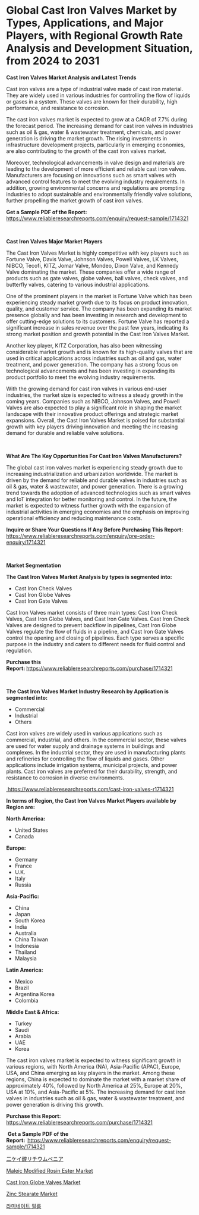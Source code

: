 <p><h1>Global Cast Iron Valves Market by Types, Applications, and Major Players, with Regional Growth Rate Analysis and Development Situation, from 2024 to 2031</h1></p><p><strong>Cast Iron Valves Market Analysis and Latest Trends</strong></p>
<p><p>Cast iron valves are a type of industrial valve made of cast iron material. They are widely used in various industries for controlling the flow of liquids or gases in a system. These valves are known for their durability, high performance, and resistance to corrosion.</p><p>The cast iron valves market is expected to grow at a CAGR of 7.7% during the forecast period. The increasing demand for cast iron valves in industries such as oil & gas, water & wastewater treatment, chemicals, and power generation is driving the market growth. The rising investments in infrastructure development projects, particularly in emerging economies, are also contributing to the growth of the cast iron valves market.</p><p>Moreover, technological advancements in valve design and materials are leading to the development of more efficient and reliable cast iron valves. Manufacturers are focusing on innovations such as smart valves with advanced control features to meet the evolving industry requirements. In addition, growing environmental concerns and regulations are prompting industries to adopt sustainable and environmentally friendly valve solutions, further propelling the market growth of cast iron valves.</p></p>
<p><strong>Get a Sample PDF of the Report:&nbsp;</strong> <a href="https://www.reliableresearchreports.com/enquiry/request-sample/1714321">https://www.reliableresearchreports.com/enquiry/request-sample/1714321</a></p>
<p>&nbsp;</p>
<p><strong>Cast Iron Valves Major Market Players</strong></p>
<p><p>The Cast Iron Valves Market is highly competitive with key players such as Fortune Valve, Davis Valve, Johnson Valves, Powell Valves, LK Valves, NIBCO, Tecofi, KITZ, Jomar Valve, Mondeo, Dixon Valve, and Kennedy Valve dominating the market. These companies offer a wide range of products such as gate valves, globe valves, ball valves, check valves, and butterfly valves, catering to various industrial applications.</p><p>One of the prominent players in the market is Fortune Valve which has been experiencing steady market growth due to its focus on product innovation, quality, and customer service. The company has been expanding its market presence globally and has been investing in research and development to offer cutting-edge solutions to its customers. Fortune Valve has reported a significant increase in sales revenue over the past few years, indicating its strong market position and growth potential in the Cast Iron Valves Market.</p><p>Another key player, KITZ Corporation, has also been witnessing considerable market growth and is known for its high-quality valves that are used in critical applications across industries such as oil and gas, water treatment, and power generation. The company has a strong focus on technological advancements and has been investing in expanding its product portfolio to meet the evolving industry requirements.</p><p>With the growing demand for cast iron valves in various end-user industries, the market size is expected to witness a steady growth in the coming years. Companies such as NIBCO, Johnson Valves, and Powell Valves are also expected to play a significant role in shaping the market landscape with their innovative product offerings and strategic market expansions. Overall, the Cast Iron Valves Market is poised for substantial growth with key players driving innovation and meeting the increasing demand for durable and reliable valve solutions.</p></p>
<p>&nbsp;</p>
<p><strong>What Are The Key Opportunities For Cast Iron Valves Manufacturers?</strong></p>
<p><p>The global cast iron valves market is experiencing steady growth due to increasing industrialization and urbanization worldwide. The market is driven by the demand for reliable and durable valves in industries such as oil & gas, water & wastewater, and power generation. There is a growing trend towards the adoption of advanced technologies such as smart valves and IoT integration for better monitoring and control. In the future, the market is expected to witness further growth with the expansion of industrial activities in emerging economies and the emphasis on improving operational efficiency and reducing maintenance costs.</p></p>
<p><strong>Inquire or Share Your Questions If Any Before Purchasing This Report:</strong> <a href="https://www.reliableresearchreports.com/enquiry/pre-order-enquiry/1714321">https://www.reliableresearchreports.com/enquiry/pre-order-enquiry/1714321</a></p>
<p>&nbsp;</p>
<p><strong>Market Segmentation</strong></p>
<p><strong>The Cast Iron Valves Market Analysis by types is segmented into:</strong></p>
<p><ul><li>Cast Iron Check Valves</li><li>Cast Iron Globe Valves</li><li>Cast Iron Gate Valves</li></ul></p>
<p><p>Cast Iron Valves market consists of three main types: Cast Iron Check Valves, Cast Iron Globe Valves, and Cast Iron Gate Valves. Cast Iron Check Valves are designed to prevent backflow in pipelines, Cast Iron Globe Valves regulate the flow of fluids in a pipeline, and Cast Iron Gate Valves control the opening and closing of pipelines. Each type serves a specific purpose in the industry and caters to different needs for fluid control and regulation.</p></p>
<p><strong>Purchase this Report:&nbsp;</strong><a href="https://www.reliableresearchreports.com/purchase/1714321">https://www.reliableresearchreports.com/purchase/1714321</a></p>
<p>&nbsp;</p>
<p><strong>The Cast Iron Valves Market Industry Research by Application is segmented into:</strong></p>
<p><ul><li>Commercial</li><li>Industrial</li><li>Others</li></ul></p>
<p><p>Cast iron valves are widely used in various applications such as commercial, industrial, and others. In the commercial sector, these valves are used for water supply and drainage systems in buildings and complexes. In the industrial sector, they are used in manufacturing plants and refineries for controlling the flow of liquids and gases. Other applications include irrigation systems, municipal projects, and power plants. Cast iron valves are preferred for their durability, strength, and resistance to corrosion in diverse environments.</p></p>
<p><a href="https://www.reliableresearchreports.com/cast-iron-valves-r1714321">&nbsp;https://www.reliableresearchreports.com/cast-iron-valves-r1714321</a></p>
<p><strong>In terms of Region, the Cast Iron Valves Market Players available by Region are:</strong></p>
<p>
    <p> <strong> North America: </strong>
        <ul>
            <li>United States</li>
            <li>Canada</li>
        </ul>
        </p> 
    <p> <strong> Europe: </strong>
        <ul>
            <li>Germany</li>
            <li>France</li>
            <li>U.K.</li>
            <li>Italy</li>
            <li>Russia</li>
        </ul>
        </p> 
    <p> <strong> Asia-Pacific: </strong>
        <ul>
            <li>China</li>
            <li>Japan</li>
            <li>South Korea</li>
            <li>India</li>
            <li>Australia</li>
            <li>China Taiwan</li>
            <li>Indonesia</li>
            <li>Thailand</li>
            <li>Malaysia</li>
        </ul>
        </p> 
    <p> <strong> Latin America: </strong>
        <ul>
            <li>Mexico</li>
            <li>Brazil</li>
            <li>Argentina Korea</li>
            <li>Colombia</li>
        </ul>
        </p> 
    <p> <strong> Middle East & Africa: </strong>
        <ul>
            <li>Turkey</li>
            <li>Saudi</li>
            <li>Arabia</li>
            <li>UAE</li>
            <li>Korea</li>
        </ul>
    </p>
    </p>
<p><p>The cast iron valves market is expected to witness significant growth in various regions, with North America (NA), Asia-Pacific (APAC), Europe, USA, and China emerging as key players in the market. Among these regions, China is expected to dominate the market with a market share of approximately 40%, followed by North America at 25%, Europe at 20%, USA at 10%, and Asia-Pacific at 5%. The increasing demand for cast iron valves in industries such as oil & gas, water & wastewater treatment, and power generation is driving this growth.</p></p>
<p><strong>Purchase this Report: </strong><a href="https://www.reliableresearchreports.com/purchase/1714321">https://www.reliableresearchreports.com/purchase/1714321</a></p>
<p>&nbsp;<strong>Get a Sample PDF of the Report:&nbsp;&nbsp;</strong><a href="https://www.reliableresearchreports.com/enquiry/request-sample/1714321">https://www.reliableresearchreports.com/enquiry/request-sample/1714321</a></p>
<p><strong></strong></p>
<p><p><a href="https://github.com/nxboeu02965442/Market-Research-Report-List-1/blob/main/589966034007.md">二ケイ酸リチウムベニア</a></p><p><a href="https://issuu.com/reportprime-2/docs/maleic-modified-rosin-ester-market-size-2030.pptx">Maleic Modified Rosin Ester Market</a></p><p><a href="https://github.com/jaidynmorantestelletmjzya/Market-Research-Report-List-2/blob/main/cast-iron-globe-valves-market.md">Cast Iron Globe Valves Market</a></p><p><a href="https://issuu.com/reportprime-2/docs/zinc-stearate-market-size-2030.pptx">Zinc Stearate Market</a></p><p><a href="https://medium.com/@jaceykeebler2022/2024%EB%85%84%EB%B6%80%ED%84%B0-2031%EB%85%84%EA%B9%8C%EC%A7%80-%EA%B8%B0%EA%B0%84%EC%97%90-%EB%8C%80%ED%95%B4-%EC%98%88%EC%B8%A1%EB%90%9C-%EB%9D%BC%EB%AF%B8%EB%84%A4%EC%9D%B4%ED%8A%B8%ED%95%84%EB%A6%84-%EC%8B%9C%EC%9E%A5-%EB%B6%84%EC%84%9D-%EB%B0%8F-%EA%B7%9C%EB%AA%A8%EC%9E%85%EB%8B%88%EB%8B%A4-649b39d12d0f">라미네이트 필름</a></p></p>